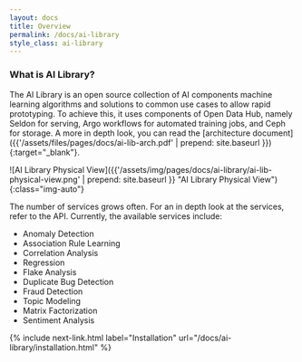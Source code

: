 ```yaml
---
layout: docs
title: Overview
permalink: /docs/ai-library
style_class: ai-library
---
```


### What is AI Library?
The AI Library is an open source collection of AI components 
machine learning algorithms and solutions to common use cases to allow rapid prototyping.  To achieve this, it uses components of Open Data Hub, namely Seldon for serving, Argo workflows for automated training jobs, and Ceph for storage.  A more in depth look, you can read the [architecture document]({{'/assets/files/pages/docs/ai-lib-arch.pdf' | prepend: site.baseurl }}){:target="_blank"}.

![AI Library Physical View]({{'/assets/img/pages/docs/ai-library/ai-lib-physical-view.png' | prepend: site.baseurl }} "AI Library Physical View"){:class="img-auto"}

The number of services grows often.  For an in depth look at the services, refer to the API.  Currently, the available services include:
- Anomaly Detection
- Association Rule Learning
- Correlation Analysis
- Regression
- Flake Analysis
- Duplicate Bug Detection
- Fraud Detection
- Topic Modeling
- Matrix Factorization
- Sentiment Analysis

{% include next-link.html label="Installation" url="/docs/ai-library/installation.html" %}
